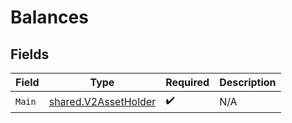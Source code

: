 # Balances


## Fields

| Field                                                               | Type                                                                | Required                                                            | Description                                                         |
| ------------------------------------------------------------------- | ------------------------------------------------------------------- | ------------------------------------------------------------------- | ------------------------------------------------------------------- |
| `Main`                                                              | [shared.V2AssetHolder](../../../pkg/models/shared/v2assetholder.md) | :heavy_check_mark:                                                  | N/A                                                                 |